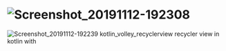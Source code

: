 # ![Screenshot_20191112-192308](https://user-images.githubusercontent.com/43302770/68689921-3584bb80-0582-11ea-84ca-0a6eaa876777.jpg)
![Screenshot_20191112-192239](https://user-images.githubusercontent.com/43302770/68689922-3584bb80-0582-11ea-80eb-edea9707544e.jpg)
kotlin_volley_recyclerview
recycler view in kotlin with 

